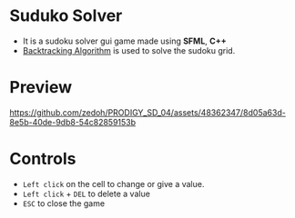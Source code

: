 # Suduko Solver
- It is a sudoku solver gui game made using **SFML**, **C++**
- [Backtracking Algorithm](https://en.wikipedia.org/wiki/Backtracking) is used to solve the sudoku grid.

# Preview
https://github.com/zedoh/PRODIGY_SD_04/assets/48362347/8d05a63d-8e5b-40de-9db8-54c82859153b
# Controls
- `Left click` on the cell to change or give a value.
- `Left click` + `DEL` to delete a value
- `ESC` to close the game
